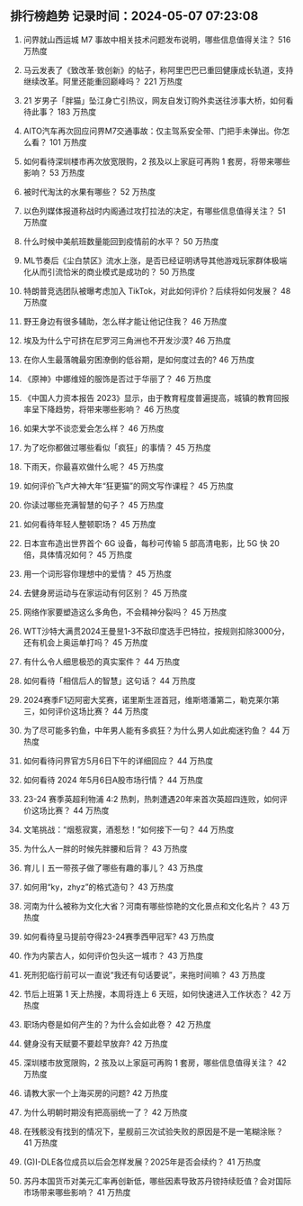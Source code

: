 
## 排行榜趋势 记录时间：2024-05-07 07:23:08
  
  1. 问界就山西运城 M7 事故中相关技术问题发布说明，哪些信息值得关注？ 516 万热度
    
  2. 马云发表了《致改革·致创新》的帖子，称阿里巴巴已重回健康成长轨道，支持继续改革。阿里还能重回巅峰吗？ 221 万热度
    
  3. 21 岁男子「胖猫」坠江身亡引热议，网友自发订购外卖送往涉事大桥，如何看待此事？ 183 万热度
    
  4. AITO汽车再次回应问界M7交通事故：仅主驾系安全带、门把手未弹出。你怎么看？ 101 万热度
    
  5. 如何看待深圳楼市再次放宽限购，2 孩及以上家庭可再购 1 套房，将带来哪些影响？ 53 万热度
    
  6. 被时代淘汰的水果有哪些？ 52 万热度
    
  7. 以色列媒体报道称战时内阁通过攻打拉法的决定，有哪些信息值得关注？ 51 万热度
    
  8. 什么时候中美航班数量能回到疫情前的水平？ 50 万热度
    
  9. ML节奏后《尘白禁区》流水上涨，是否已经证明诱导其他游戏玩家群体极端化从而引流恰米的商业模式是成功的？ 50 万热度
    
  10. 特朗普竞选团队被曝考虑加入 TikTok，对此如何评价？后续将如何发展？ 48 万热度
    
  11. 野王身边有很多辅助，怎么样才能让他记住我？ 46 万热度
    
  12. 埃及为什么宁可挤在尼罗河三角洲也不开发沙漠? 46 万热度
    
  13. 在你人生最落魄最穷困潦倒的低谷期，是如何度过去的? 46 万热度
    
  14. 《原神》中娜维娅的服饰是否过于华丽了？ 46 万热度
    
  15. 《中国人力资本报告 2023》显示，由于教育程度普遍提高，城镇的教育回报率呈下降趋势，将带来哪些影响？ 46 万热度
    
  16. 如果大学不谈恋爱会怎么样？ 46 万热度
    
  17. 为了吃你都做过哪些看似「疯狂」的事情？ 45 万热度
    
  18. 下雨天，你最喜欢做什么呢？ 45 万热度
    
  19. 如何评价飞卢大神大年“狂更猫”的网文写作课程？ 45 万热度
    
  20. 你读过哪些充满智慧的句子？ 45 万热度
    
  21. 如何看待年轻人整顿职场？ 45 万热度
    
  22. 日本宣布造出世界首个 6G 设备，每秒可传输 5 部高清电影，比 5G 快 20 倍，具体情况如何？ 45 万热度
    
  23. 用一个词形容你理想中的爱情？ 45 万热度
    
  24. 去健身房运动与在家运动有何区别？ 45 万热度
    
  25. 网络作家要塑造这么多角色，不会精神分裂吗？ 45 万热度
    
  26. WTT沙特大满贯2024王曼昱1-3不敌印度选手巴特拉，按规则扣除3000分，还有机会上奥运单打吗？ 45 万热度
    
  27. 有什么令人细思极恐的真实案件？ 44 万热度
    
  28. 如何看待「相信后人的智慧」这句话？ 44 万热度
    
  29. 2024赛季F1迈阿密大奖赛，诺里斯生涯首冠，维斯塔潘第二，勒克莱尔第三，如何评价这场比赛？ 44 万热度
    
  30. 为了尽可能多钓鱼，中年男人能有多疯狂？为什么男人如此痴迷钓鱼？ 44 万热度
    
  31. 如何看待问界官方5月6日下午的详细回应？ 44 万热度
    
  32. 如何看待 2024 年5月6日A股市场行情？ 44 万热度
    
  33. 23-24 赛季英超利物浦 4:2 热刺，热刺遭遇20年来首次英超四连败，如何评价这场比赛？ 44 万热度
    
  34. 文笔挑战：“烟惹寂寞，酒惹愁！”如何接下一句？ 44 万热度
    
  35. 为什么人一胖的时候先胖腰和后背？ 43 万热度
    
  36. 育儿丨五一带孩子做了哪些有趣的事儿？ 43 万热度
    
  37. 如何用“ky，zhyz”的格式造句？ 43 万热度
    
  38. 河南为什么被称为文化大省？河南有哪些惊艳的文化景点和文化名片？ 43 万热度
    
  39. 如何看待皇马提前夺得23-24赛季西甲冠军? 43 万热度
    
  40. 作为内蒙古人，如何评价包头这一城市？ 43 万热度
    
  41. 死刑犯临行前可以一直说“我还有句话要说”，来拖时间嘛？ 43 万热度
    
  42. 节后上班第 1 天上热搜，本周将连上 6 天班，如何快速进入工作状态？ 42 万热度
    
  43. 职场内卷是如何产生的？为什么会如此卷？ 42 万热度
    
  44. 健身没有天赋要不要趁早放弃? 42 万热度
    
  45. 深圳楼市放宽限购，2 孩及以上家庭可再购 1 套房，哪些信息值得关注？ 42 万热度
    
  46. 请教大家一个上海买房的问题? 42 万热度
    
  47. 为什么明朝时期没有把高丽统一了？ 42 万热度
    
  48. 在残骸没有找到的情况下，星舰前三次试验失败的原因是不是一笔糊涂账？ 41 万热度
    
  49. (G)I-DLE各位成员以后会怎样发展？2025年是否会续约？ 41 万热度
    
  50. 苏丹本国货币对美元汇率再创新低，哪些因素导致苏丹镑持续贬值？会对国际市场带来哪些影响？ 41 万热度
    